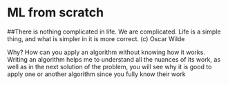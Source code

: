 
# ML from scratch

##There is nothing complicated in life. We are complicated. Life is a simple thing, and what is simpler in it is more correct. (c) Oscar Wilde

Why?
How can you apply an algorithm without knowing how it works. Writing an algorithm helps me to understand all the nuances of its work, as well as in the next solution of the problem, you will see why it is good to apply one or another algorithm since you fully know their work

